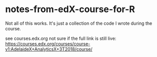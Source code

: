 # notes-from-edX-course-for-R
Not all of this works.  It's just a collection of the code I wrote during the course.

see courses.edx.org
not sure if the full link is still live:
https://courses.edx.org/courses/course-v1:AdelaideX+AnalyticsX+3T2018/course/

